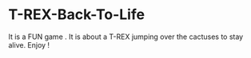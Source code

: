 # T-REX-Back-To-Life
It is a FUN game . It is about a T-REX jumping over the cactuses to stay alive. Enjoy !
